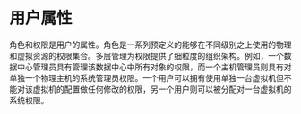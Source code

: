 # 用户属性

角色和权限是用户的属性。角色是一系列预定义的能够在不同级别之上使用的物理和虚拟资源的权限集合。多层管理为权限提供了细粒度的组织架构。例如，一个数据中心管理员具有管理该数据中心中所有对象的权限，而一个主机管理员则具有对单独一个物理主机的系统管理员权限。一个用户可以拥有使用单独一台虚拟机但不能对该虚拟机的配置做任何修改的权限，另一个用户则可以被分配对一台虚拟机的系统权限。
